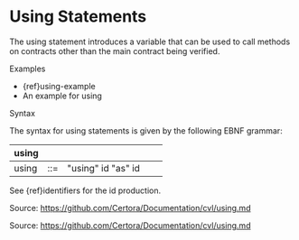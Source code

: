 # Using Statements

The using statement introduces a variable that can be used to call methods on contracts other than the main contract being verified.

Examples

- {ref}using-example
- An example for using

Syntax

The syntax for using statements is given by the following EBNF grammar:

|using| | | | |
|---|---|---|---|---|
|using|::=|"using" id "as" id| | |

See {ref}identifiers for the id production.

Source: https://github.com/Certora/Documentation/cvl/using.md

Source: https://github.com/Certora/Documentation/cvl/using.md
